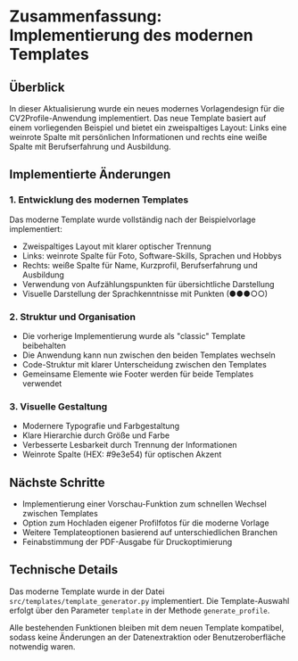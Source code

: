 # Zusammenfassung: Implementierung des modernen Templates

## Überblick

In dieser Aktualisierung wurde ein neues modernes Vorlagendesign für die CV2Profile-Anwendung implementiert. Das neue Template basiert auf einem vorliegenden Beispiel und bietet ein zweispaltiges Layout: Links eine weinrote Spalte mit persönlichen Informationen und rechts eine weiße Spalte mit Berufserfahrung und Ausbildung.

## Implementierte Änderungen

### 1. Entwicklung des modernen Templates

Das moderne Template wurde vollständig nach der Beispielvorlage implementiert:
- Zweispaltiges Layout mit klarer optischer Trennung
- Links: weinrote Spalte für Foto, Software-Skills, Sprachen und Hobbys
- Rechts: weiße Spalte für Name, Kurzprofil, Berufserfahrung und Ausbildung
- Verwendung von Aufzählungspunkten für übersichtliche Darstellung
- Visuelle Darstellung der Sprachkenntnisse mit Punkten (●●●○○)

### 2. Struktur und Organisation

- Die vorherige Implementierung wurde als "classic" Template beibehalten
- Die Anwendung kann nun zwischen den beiden Templates wechseln
- Code-Struktur mit klarer Unterscheidung zwischen den Templates
- Gemeinsame Elemente wie Footer werden für beide Templates verwendet

### 3. Visuelle Gestaltung

- Modernere Typografie und Farbgestaltung
- Klare Hierarchie durch Größe und Farbe
- Verbesserte Lesbarkeit durch Trennung der Informationen
- Weinrote Spalte (HEX: #9e3e54) für optischen Akzent

## Nächste Schritte

- Implementierung einer Vorschau-Funktion zum schnellen Wechsel zwischen Templates
- Option zum Hochladen eigener Profilfotos für die moderne Vorlage
- Weitere Templateoptionen basierend auf unterschiedlichen Branchen
- Feinabstimmung der PDF-Ausgabe für Druckoptimierung

## Technische Details

Das moderne Template wurde in der Datei `src/templates/template_generator.py` implementiert. Die Template-Auswahl erfolgt über den Parameter `template` in der Methode `generate_profile`.

Alle bestehenden Funktionen bleiben mit dem neuen Template kompatibel, sodass keine Änderungen an der Datenextraktion oder Benutzeroberfläche notwendig waren. 